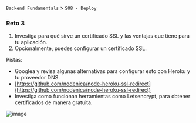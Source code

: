 `Backend Fundamentals` > `S08 - Deploy` 
	
### Reto 3

1. Investiga para qué sirve un certificado SSL y las ventajas que tiene para tu aplicación.
2. Opcionalmente, puedes configurar un certificado SSL.

Pistas:

- Googlea y revisa algunas alternativas para configurar esto con Heroku y tu proveedor DNS.
- [https://github.com/nodenica/node-heroku-ssl-redirect](https://github.com/nodenica/node-heroku-ssl-redirect)
- Investiga como funcionan herramientas como Letsencrypt, para obtener certificados de manera gratuita.

![image](https://www.gb-advisors.com/wp-content/uploads/2020/01/SSL-Certificates.jpg)
